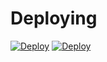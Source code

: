 # Deploying
[![Deploy](https://www.netlify.com/img/deploy/button.svg)](https://app.netlify.com/start/deploy?repository=https://gitlab.com/Jorsek/portal/gatsby-starter-easydita)
[![Deploy](https://www.herokucdn.com/deploy/button.svg)](https://heroku.com/deploy?template=https://gitlab.com/Jorsek/portal/gatsby-starter-easydita)

<!-- # Configuring

The portal framework's starter can be configured two different ways: via the `portal_config.json` file, and via `PORTAL_`-prefixed environment variables. The possible config options are as follows.

---

### Hero Title (`heroTitle`, or ` PORTAL_HERO_TITLE`)
The string that will be used for the hero title. -->